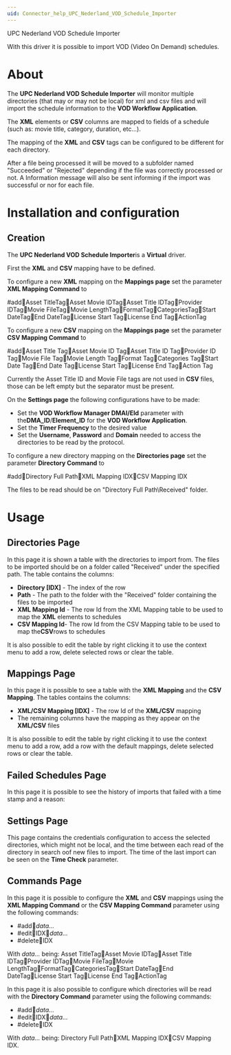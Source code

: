 ```yaml
---
uid: Connector_help_UPC_Nederland_VOD_Schedule_Importer
---
```


UPC Nederland VOD Schedule Importer

With this driver it is possible to import VOD (Video On Demand) schedules.

# About

The **UPC Nederland VOD Schedule Importer** will monitor multiple directories (that may or may not be local) for xml and csv files and will import the schedule information to the **VOD Workflow Application**.

The **XML** elements or **CSV** columns are mapped to fields of a schedule (such as: movie title, category, duration, etc...).

The mapping of the **XML** and **CSV** tags can be configured to be different for each directory.

After a file being processed it will be moved to a subfolder named "Succeeded" or "Rejected" depending if the file was correctly processed or not. A Information message will also be sent informing if the import was successful or nor for each file.

# Installation and configuration

## Creation

The **UPC Nederland VOD Schedule Importer**is a **Virtual** driver.

First the **XML** and **CSV** mapping have to be defined.

To configure a new **XML** mapping on the **Mappings page** set the parameter **XML Mapping Command** to

\#addAsset TitleTagAsset Movie IDTagAsset Title IDTagProvider IDTagMovie FileTagMovie LengthTagFormatTagCategoriesTagStart DateTagEnd DateTagLicense Start TagLicense End TagActionTag

To configure a new **CSV** mapping on the **Mappings page** set the parameter **CSV Mapping Command** to

\#addAsset Title TagAsset Movie ID TagAsset Title ID TagProvider ID TagMovie File TagMovie Length TagFormat TagCategories TagStart Date TagEnd Date TagLicense Start TagLicense End TagAction Tag

Currently the Asset Title ID and Movie File tags are not used in **CSV** files, those can be left empty but the separator must be present.

On the **Settings page** the following configurations have to be made:

- Set the **VOD Workflow Manager DMAI/EId** parameter with the**DMA_ID**/**Element_ID** for the **VOD Workflow Application**.
- Set the **Timer Frequency** to the desired value
- Set the **Username**, **Password** and **Domain** needed to access the directories to be read by the protocol.

To configure a new directory mapping on the **Directories page** set the parameter **Directory Command** to

\#addDirectory Full PathXML Mapping IDXCSV Mapping IDX

The files to be read should be on "Directory Full Path\Received" folder.

# Usage

## Directories Page

In this page it is shown a table with the directories to import from. The files to be imported should be on a folder called "Received" under the specified path. The table contains the columns:

- **Directory \[IDX\]** - The index of the row
- **Path** - The path to the folder with the "Received" folder containing the files to be imported
- **XML Mapping Id** - The row Id from the XML Mapping table to be used to map the **XML** elements to schedules
- **CSV Mapping Id**- The row Id from the CSV Mapping table to be used to map the**CSV**rows to schedules

It is also possible to edit the table by right clicking it to use the context menu to add a row, delete selected rows or clear the table.

## Mappings Page

In this page it is possible to see a table with the **XML Mapping** and the **CSV Mapping**. The tables contains the columns:

- **XML/CSV Mapping \[IDX\]** - The row Id of the **XML/CSV** mapping
- The remaining columns have the mapping as they appear on the **XML/CSV** files

It is also possible to edit the table by right clicking it to use the context menu to add a row, add a row with the default mappings, delete selected rows or clear the table.

## Failed Schedules Page

In this page it is possible to see the history of imports that failed with a time stamp and a reason:

## Settings Page

This page contains the credentials configuration to access the selected directories, which might not be local, and the time between each read of the directory in search oof new files to import. The time of the last import can be seen on the **Time Check** parameter.

## Commands Page

In this page it is possible to configure the **XML** and **CSV** mappings using the **XML Mapping Command** or the **CSV Mapping Command** parameter using the following commands:

- \#add*data...*
- \#editIDX*data...*
- \#deleteIDX

With *data...* being: Asset TitleTagAsset Movie IDTagAsset Title IDTagProvider IDTagMovie FileTagMovie LengthTagFormatTagCategoriesTagStart DateTagEnd DateTagLicense Start TagLicense End TagActionTag

In this page it is also possible to configure which directories will be read with the **Directory Command** parameter using the following commands:

- \#add*data...*
- \#editIDX*data...*
- \#deleteIDX

With *data...* being: Directory Full PathXML Mapping IDXCSV Mapping IDX.
